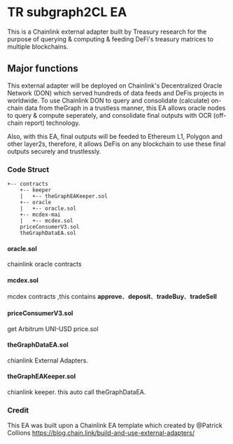 # TR subgraph2CL EA
This is a Chainlink external adapter built by Treasury research for the purpose of querying & computing & feeding DeFi's treasury matrices to multiple blockchains.

## Major functions

This external adapter will be deployed on Chainlink's Decentralized Oracle Network (DON) which served hundreds of data feeds and DeFis projects in worldwide. To use Chainlink DON to query and consolidate (calculate) on-chain data from theGraph in a trustless manner, this EA allows oracle nodes to query & compute seperately, and consolidate final outputs with OCR (off-chain report) technology.

Also, with this EA, final outputs will be feeded to Ethereum L1, Polygon and other layer2s, therefore, it allows DeFis on any blockchain to use these final outputs securely and trustlessly.



### Code  Struct

```
+-- contracts
    +-- keeper
    |   +-- theGraphEAKeeper.sol
    +-- oracle
    |   +-- oracle.sol
    +-- mcdex-mai
    |   +-- mcdex.sol
    priceConsumerV3.sol
    theGraphDataEA.sol
```

#### **oracle.sol** 
chainlink oracle contracts

#### **mcdex.sol** 
mcdex contracts ,this contains **approve**、**deposit**、**tradeBuy**、**tradeSell**

#### **priceConsumerV3.sol**
get Arbitrum UNI-USD price.sol

#### **theGraphDataEA.sol**
chianlink External Adapters.

#### **theGraphEAKeeper.sol**
chianlink keeper. this auto call theGraphDataEA.

### Credit
This EA was built upon a Chainlink EA template which created by @Patrick Collions
https://blog.chain.link/build-and-use-external-adapters/
